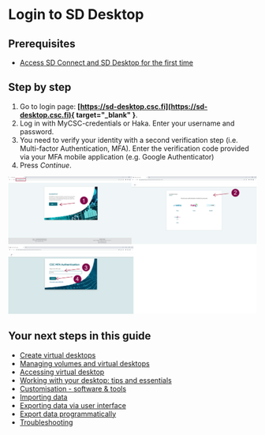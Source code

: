 # Login to SD Desktop

## Prerequisites
* [Access SD Connect and SD Desktop for the first time](sd-access.md#access-sd-connect-and-sd-desktop-for-the-first-time)

## Step by step

1. Go to login page: **[https://sd-desktop.csc.fi](https://sd-desktop.csc.fi){ target="_blank" }**.
2. Log in with MyCSC-credentials or Haka. Enter your username and password.
3. You need to verify your identity with a second verification step (i.e. Multi-factor Authentication, MFA). Enter the verification code provided via your MFA mobile application (e.g. Google Authenticator)
4. Press *Continue*.

[![Authentication](images/desktop/desktop_login-mfa1.png)](images/desktop/desktop_login-mfa1.png)

## Your next steps in this guide

* [Create virtual desktops](./sd-desktop-create.md)
* [Managing volumes and virtual desktops](./sd-desktop-manage.md)
* [Accessing virtual desktop](./sd-desktop-access-vm.md)
* [Working with your desktop: tips and essentials](./sd-desktop-working.md)
* [Customisation - software & tools](./sd-desktop-software.md)
* [Importing data ](./sd-desktop-access.md)
* [Exporting data  via user interface](./sd-desktop-export.md)
* [Export data programmatically](./sd-desktop-export-commandline.md)
* [Troubleshooting](./sd-desktop-troubleshooting.md)
